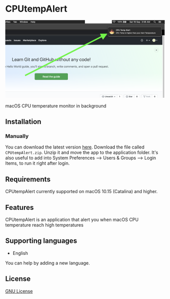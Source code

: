 # CPUtempAlert

<p align="center"><img src="https://github.com/fm6000/CPUtempAlert/blob/master/Screenshots/ScreenShot2020-09-19.png"></p>

macOS CPU temperature monitor in background

## Installation
### Manually
You can download the latest version [here](https://github.com/fm6000/CPUtempAlert/releases/).
Download the file called `CPUtempAlert.zip`. Unzip it and move the app to the application folder. It's also useful to add into System Preferences --> Users & Groups --> Login Items, to run it right after login.

## Requirements
CPUtempAlert currently supported on macOS 10.15 (Catalina) and higher.

## Features
CPUtempAlert is an application that alert you when macOS CPU temperature reach high temperatures

## Supporting languages
- English

You can help by adding a new language.

## License
[GNU License](https://github.com/fm6000/CPUtempAlert/blob/master/LICENSE)
